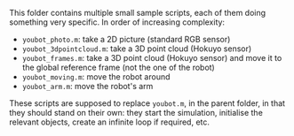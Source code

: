 This folder contains multiple small sample scripts, each of them doing something very specific. In order of increasing complexity: 

  * `youbot_photo.m`: take a 2D picture (standard RGB sensor)
  * `youbot_3dpointcloud.m`: take a 3D point cloud (Hokuyo sensor)
  * `youbot_frames.m`: take a 3D point cloud (Hokuyo sensor) and move it to the global reference frame (not the one of the robot)
  * `youbot_moving.m`: move the robot around
  * `youbot_arm.m`: move the robot's arm
  
These scripts are supposed to replace `youbot.m`, in the parent folder, in that they should stand on their own: 
they start the simulation, initialise the relevant objects, create an infinite loop if required, etc. 
